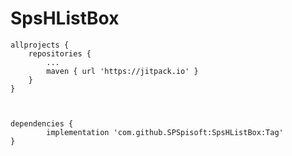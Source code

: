 # SpsHListBox


	allprojects {
		repositories {
			...
			maven { url 'https://jitpack.io' }
		}
	}
  
  
  
	dependencies {
	        implementation 'com.github.SPSpisoft:SpsHListBox:Tag'
	}

